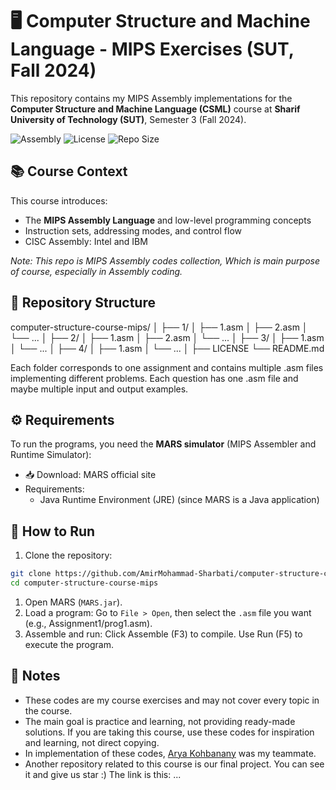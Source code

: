 # 🖥️ Computer Structure and Machine Language - MIPS Exercises (SUT, Fall 2024)
This repository contains my MIPS Assembly implementations for the **Computer Structure and Machine Language (CSML)** course at **Sharif University of Technology (SUT)**, Semester 3 (Fall 2024).

![Assembly](https://img.shields.io/badge/Assembly-MIPS-blue)
![License](https://img.shields.io/badge/license-MIT-green)
![Repo Size](https://img.shields.io/github/repo-size/Amirmohammad-sharbati/computer-structure-course-mips?color=purple)

## 📚 Course Context
This course introduces:  
- The **MIPS Assembly Language** and low-level programming concepts
- Instruction sets, addressing modes, and control flow
- CISC Assembly: Intel and IBM

*Note: This repo is MIPS Assembly codes collection, Which is main purpose of course, especially in Assembly coding.*

## 📂 Repository Structure

computer-structure-course-mips/
│
├── 1/
│   ├── 1.asm
│   ├── 2.asm
│   └── ...
│
├── 2/
│   ├── 1.asm
│   ├── 2.asm
│   └── ...
│
├── 3/
│   ├── 1.asm
│   └── ...
│
├── 4/
│   ├── 1.asm
│   └── ...
│
├── LICENSE
└── README.md

Each folder corresponds to one assignment and contains multiple .asm files implementing different problems. Each question has one .asm file and maybe multiple input and output examples.

## ⚙️ Requirements
To run the programs, you need the **MARS simulator** (MIPS Assembler and Runtime Simulator):

- 📥 Download: MARS official site
- Requirements:  
    - Java Runtime Environment (JRE) (since MARS is a Java application)

## 🚀 How to Run
1. Clone the repository:
```bash
git clone https://github.com/AmirMohammad-Sharbati/computer-structure-course-mips.git
cd computer-structure-course-mips
```
1. Open MARS (`MARS.jar`).  
1. Load a program:
    Go to `File > Open`, then select the `.asm` file you want (e.g., Assignment1/prog1.asm). 
1. Assemble and run: 
    Click Assemble (F3) to compile. 
    Use Run (F5) to execute the program.

## 📝 Notes
- These codes are my course exercises and may not cover every topic in the course.  
- The main goal is practice and learning, not providing ready-made solutions. If you are taking this course, use these codes for inspiration and learning, not direct copying.  
- In implementation of these codes, [Arya Kohbanany](https://github.com/aryakohbanany) was my teammate.  
- Another repository related to this course is our final project. You can see it and give us star :) The link is this: ...
